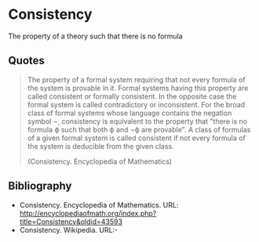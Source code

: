 # Consistency

The property of a theory such that there is no formula

## Quotes

> The property of a formal system requiring that not every formula of the system is
> provable in it. Formal systems having this property are called consistent or formally
> consistent. In the opposite case the formal system is called contradictory or
> inconsistent. For the broad class of formal systems whose language contains the negation
> symbol ¬, consistency is equivalent to the property that "there is no formula ϕ
> such that both ϕ and ¬ϕ are provable". A class of formulas of a given formal system is
> called consistent if not every formula of the system is deducible from the given
> class.
>
> (Consistency. Encyclopedia of Mathematics)

## Bibliography

- Consistency. Encyclopedia of Mathematics.
  URL: http://encyclopediaofmath.org/index.php?title=Consistency&oldid=43593
- Consistency. Wikipedia. URL:- 